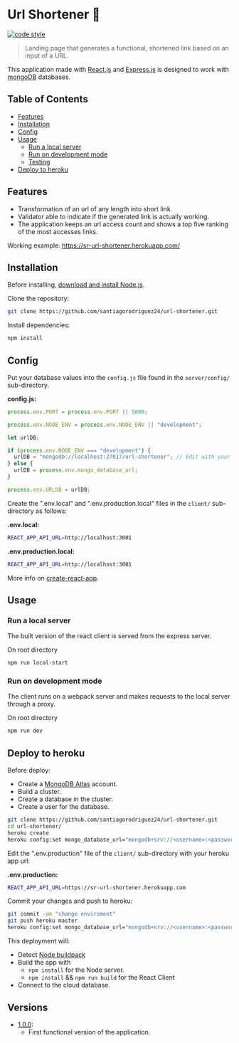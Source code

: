 # Url Shortener :link:

[![code style](https://img.shields.io/badge/styled_with-prettier-ff69b4.svg)](https://github.com/prettier/prettier)

> Landing page that generates a functional, shortened link based on an input of a URL.

This application made with [React.js][] and [Express.js][] is designed to work with [mongoDB](https://www.mongodb.com/) databases.

## Table of Contents

- [Features](#features)
- [Installation](#installation)
- [Config](#config)
- [Usage](#usage)
  - [Run a local server](#run-a-local-server)
  - [Run on development mode](#run-on-development-mode)
  - [Testing](#testing)
- [Deploy to heroku](#deploy-to-heroku)

## Features

- Transformation of an url of any length into short link.
- Validator able to indicate if the generated link is actually working.
- The application keeps an url access count and shows a top five ranking of the most accesses links.

Working example: https://sr-url-shortener.herokuapp.com/

## Installation

Before installing, [download and install Node.js](https://nodejs.org/en/download/).

Clone the repository:

```bash
git clone https://github.com/santiagorodriguez24/url-shortener.git
```

Install dependencies:

```sh
npm install
```

## Config

Put your database values into the `config.js` file found in the `server/config/` sub-directory.

**config.js:**

```js
process.env.PORT = process.env.PORT || 5000;

process.env.NODE_ENV = process.env.NODE_ENV || "development";

let urlDB;

if (process.env.NODE_ENV === "development") {
  urlDB = "mongodb://localhost:27017/url-shortener"; // Edit with your database url.
} else {
  urlDB = process.env.mongo_database_url;
}

process.env.URLDB = urlDB;
```

Create the ".env.local" and ".env.production.local" files in the `client/` sub-directory as follows:

**.env.local:**

```bash
REACT_APP_API_URL=http://localhost:3001
```

**.env.production.local:**

```bash
REACT_APP_API_URL=http://localhost:3001
```

More info on [create-react-app](https://create-react-app.dev/docs/adding-custom-environment-variables/).


## Usage

### Run a local server

The built version of the react client is served from the express server.

On root directory

```bash
npm run local-start
```

### Run on development mode

The client runs on a webpack server and makes requests to the local server through a proxy.

On root directory

```bash
npm run dev
```


## Deploy to heroku

Before deploy:

- Create a [MongoDB Atlas](https://www.mongodb.com/) account.
- Build a cluster.
- Create a database in the cluster.
- Create a user for the database.

```bash
git clone https://github.com/santiagorodriguez24/url-shortener.git
cd url-shortener/
heroku create
heroku config:set mongo_database_url="mongodb+srv://<username>:<password>@cluster0-xp3lv.mongodb.net/collectionname"
```

Edit the ".env.production" file of the `client/` sub-directory with your heroku app url:

**.env.production:**

```bash
REACT_APP_API_URL=https://sr-url-shortener.herokuapp.com
```

Commit your changes and push to heroku:

```bash
git commit -am "change enviroment"
git push heroku master
heroku config:set mongo_database_url="mongodb+srv://<username>:<password>@cluster0-xp3lv.mongodb.net/collectionname"
```

This deployment will:

- Detect [Node buildpack](https://elements.heroku.com/buildpacks/heroku/heroku-buildpack-nodejs)
- Build the app with
  - `npm install` for the Node server.
  - `npm install` && `npm run build` for the React Client
- Connect to the cloud database.


## Versions

- [1.0.0](https://github.com/santiagorodriguez24/url-shortener/releases/tag/v1.0.0):
  - First functional version of the application.

##

[npm]: https://www.npmjs.com/
[react.js]: https://reactjs.org/
[express.js]: https://expressjs.com/
